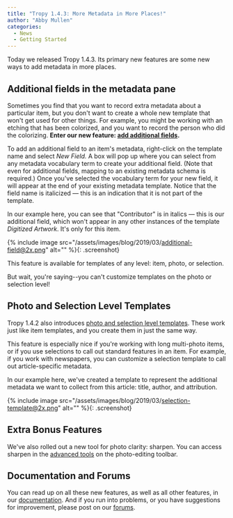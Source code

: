 ```yaml
---
title: "Tropy 1.4.3: More Metadata in More Places!"
author: "Abby Mullen"
categories:
  - News
  - Getting Started
---
```


Today we released Tropy 1.4.3. Its primary new features are some new ways to add metadata in more places.

## Additional fields in the metadata pane

Sometimes you find that you want to record extra metadata about a particular item, but you don't want to create a whole new template that won't get used for other things. For example, you might be working with an etching that has been colorized, and you want to record the person who did the colorizing. **Enter our new feature: [add additional fields](https://docs.tropy.org/in-the-project-view/add_metadata#adding-additional-fields-to-individual-items).**

To add an additional field to an item's metadata, right-click on the template name and select *New Field.* A box will pop up where you can select from any metadata vocabulary term to create your additional field. (Note that even for additional fields, mapping to an existing metadata schema is required.) Once you've selected the vocabulary term for your new field, it will appear at the end of your existing metadata template. Notice that the field name is italicized — this is an indication that it is not part of the template.

In our example here, you can see that "Contributor" is in italics — this is our additional field, which won't appear in any other instances of the template *Digitized Artwork*. It's only for this item.

{% include image src="/assets/images/blog/2019/03/additional-field@2x.png" alt="" %}{: .screenshot}

This feature is available for templates of any level: item, photo, or selection.

But wait, you're saying--you can't customize templates on the photo or selection level!

## Photo and Selection Level Templates

Tropy 1.4.2 also introduces [photo and selection level templates](https://docs.tropy.org/in-the-item-view/selections#add-metadata-to-your-selection). These work just like item templates, and you create them in just the same way.

This feature is especially nice if you're working with long multi-photo items, or if you use selections to call out standard features in an item. For example, if you work with newspapers, you can customize a selection template to call out article-specific metadata.

In our example here, we've created a template to represent the additional metadata we want to collect from this article: title, author, and attribution.

{% include image src="/assets/images/blog/2019/03/selection-template@2x.png" alt="" %}{: .screenshot}

## Extra Bonus Features
We've also rolled out a new tool for photo clarity: sharpen. You can access sharpen in the [advanced tools](https://docs.tropy.org/in-the-item-view/photo-editing#advanced-photo-editing) on the photo-editing toolbar.

## Documentation and Forums

You can read up on all these new features, as well as all other features, in our [documentation](https://docs.tropy.org/). And if you run into problems, or you have suggestions for improvement, please post on our [forums](https://forums.tropy.org/).
